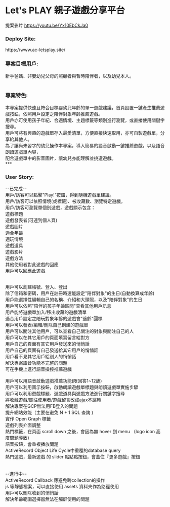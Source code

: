 # Let's PLAY 親子遊戲分享平台
提案影片 https://youtu.be/Yx10EbCkJa0 <br>
<h3>Deploy Site:</h3>
https://www.ac-letsplay.site/    <br>

<h3>專案目標用戶:</h3>
新手爸媽、非嬰幼兒父母的照顧者與暫時陪伴者，以及幼兒本人。<br>
<br>
<h3>專案特色:</h3>
本專案提供快速且符合目標嬰幼兒年齡的單一遊戲建議，首頁設置一鍵產生推薦遊戲按鈕，依照用戶設定之陪伴對象年齡推薦遊戲。<br>
用戶亦可使用孩子年紀、合適情境、主題標籤等類別進行瀏覽，或直接使用關鍵字搜尋。<br>
用戶可將有興趣的遊戲單存入最愛清單，方便直接快速取用，亦可自製遊戲單，分享給其他人。<br>
為了讓尚未習字的幼兒操作本專案，導入簡易的語音啟動一鍵推薦遊戲，以及語音朗讀遊戲單內容，<br>
配合遊戲單中的影音圖片，讓幼兒亦能理解並挑選遊戲。<br>
***
<h3>User Story:</h3>
--已完成--<br>
用戶/訪客可以點擊"Play!”按鈕，得到隨機遊戲單建議。<br>
用戶/訪客可以依照情境(或標籤)、被收藏數、瀏覽特定遊戲。<br>
用戶/訪客可瀏覽單個別遊戲，遊戲顯示包含：<br>
	遊戲標題<br>
	遊戲發表者(可連到個人頁)<br>
	遊戲圖片<br>
	適合年齡<br>
	適玩情境<br>
	遊戲道具<br>
	遊戲影片<br>
	遊戲方法<br>
	其他使用者對此遊戲的回應<br>
	用戶可以回應此遊戲<br>
<br>

用戶可以創建帳號、登入、登出<br>
	除了信箱和密碼，用戶在註冊時還能設定"陪伴對象"的生日(自動換算成年齡)<br>
	用戶能選擇性編輯自己的名稱、介紹和大頭照，以及"陪伴對象"的生日<br>
	用戶可以依照"陪伴的孩子年齡區間"查看其他用戶訊息<br>
	用戶能將遊戲單加入/移出收藏的遊戲清單<br>
	適合用戶設定之陪玩對象年齡的遊戲會"適齡"圓標<br>
	用戶可以發表/編輯/刪除自己創建的遊戲單<br>
	用戶可以關注其他用戶，可以查看自己關注的對象與關注自己的人<br>
	用戶可以在其它用戶的頁面填寫留言給對方<br>
	用戶自己的頁面有其它用戶發送來的悄悄話<br>
	用戶自己的頁面有自己發送給其它用戶的悄悄話<br>
	用戶看不見其它用戶給別人的悄悄話<br>
	解決專案語音功能不完整的問題<br>
	可在手機上進行語音操控推薦遊戲<br>
<br>
用戶可以用語音啟動遊戲推薦功能(限回答1~12歲)<br>
用戶可以利用圖示按鈕，啟動朗讀遊戲單標題與朗讀遊戲單實施步驟<br>
用戶可以利用遊戲標題、遊戲道具與遊戲方法進行關鍵字搜尋<br>
將收藏遊戲/關注使用者/遊戲留言改成ajax不跳轉<br>
解決專案在GCP無法用FB登入的問題<br>
提升網站效能（主要在避免 N + 1 SQL 查詢 )<br>
實作 Open Graph 標籤<br>
遊戲列表介面調整<br>
熱門標籤，在頁面 scroll down 之後，會因為無 hover 到 menu （logo icon 高度問題導致）<br>
語音按鈕，會重複播放問題<br>
ActiveRecord Object Life Cycle中重覆的database query<br>
熱門遊戲，最新遊戲 的 slider 點點點按鈕，會蓋住『更多遊戲』按鈕<br>
<br><br>
--進行中--<br>
ActiveRecord Callback 應避免跨collection的操作<br>
js 等靜態檔案，可以直接使用 assets 資料夾作為路徑使用<br>
用戶可以刪除收到的悄悄話<br>
解決年齡範圍選擇器無法在觸屏使用的問題<br>
